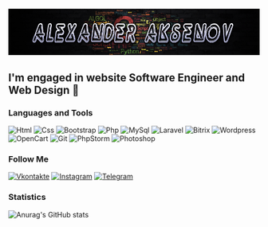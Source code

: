 [![Header](https://github.com/grantdesign/grantdesign/blob/main/assets/header.png)](https://github.com/grantdesign)

## I'm engaged in website Software Engineer and Web Design 👋

### Languages and Tools
![Html](https://img.shields.io/badge/-Html-17171a?style=for-the-badge&logo=html5)
![Css](https://img.shields.io/badge/-Css-17171a?style=for-the-badge&logo=css3)
![Bootstrap](https://img.shields.io/badge/-Bootstrap-17171a?style=for-the-badge&logo=bootstrap)
![Php](https://img.shields.io/badge/-Php-17171a?style=for-the-badge&logo=php)
![MySql](https://img.shields.io/badge/-MySql-17171a?style=for-the-badge&logo=mysql)
![Laravel](https://img.shields.io/badge/-Laravel-17171a?style=for-the-badge&logo=laravel)
![Bitrix](https://img.shields.io/badge/-Bitrix-17171a?style=for-the-badge&logo=bitrix)
![Wordpress](https://img.shields.io/badge/-Wordpress-17171a?style=for-the-badge&logo=wordpress)
![OpenCart](https://img.shields.io/badge/-OpenCart-17171a?style=for-the-badge&logo=opencart)
![Git](https://img.shields.io/badge/-Git-17171a?style=for-the-badge&logo=git)
![PhpStorm](https://img.shields.io/badge/-PhpStorm-17171a?style=for-the-badge&logo=phpstorm)
![Photoshop](https://img.shields.io/badge/-Photoshop-17171a?style=for-the-badge&logo=photoshop)

### Follow Me
[![Vkontakte](https://img.shields.io/badge/-Vkontakte-17171a?style=for-the-badge&logo=vk)](https://vk.com/thegrant)
[![Instagram](https://img.shields.io/badge/-Instagram-17171a?style=for-the-badge&logo=instagram)](https://www.instagram.com/thegrant71)
[![Telegram](https://img.shields.io/badge/-Telegram-17171a?style=for-the-badge&logo=telegram)](https://t.me/thegrant71)

### Statistics
![Anurag's GitHub stats](https://github-readme-stats.vercel.app/api?username=grantdesign&count_private=true)